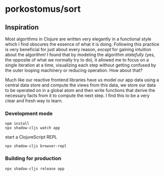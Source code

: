 # porkostomus/sort

## Inspiration

Most algorithms in Clojure are written very elegantly in a functional style which I find obscures the essence of what it is doing. Following this practice is very beneficial for just about every reason, *except* for gaining intuition about the algorithm! I found that by modeling the algorithm *statefully* (yes, the opposite of what we normally try to do), it allowed me to focus on a single iteration at a time, visualizing each step without getting confused by the outer looping machinery or reducing operation. How about that?

Much like our reactive frontend libraries have us model our app data using a central data store and compute the views from this data, we store our data to be operated on in a global atom and then write functions that derive the necessary facts from it to compute the next step. I find this to be a very clear and fresh way to learn.


### Development mode
```
npm install
npx shadow-cljs watch app
```
start a ClojureScript REPL
```
npx shadow-cljs browser-repl
```
### Building for production

```
npx shadow-cljs release app
```
